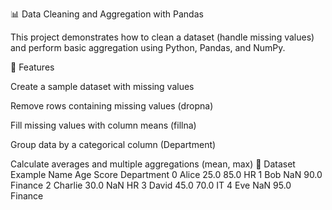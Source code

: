 📊 Data Cleaning and Aggregation with Pandas

This project demonstrates how to clean a dataset (handle missing values) and perform basic aggregation using Python, Pandas, and NumPy.

🚀 Features

Create a sample dataset with missing values

Remove rows containing missing values (dropna)

Fill missing values with column means (fillna)

Group data by a categorical column (Department)

Calculate averages and multiple aggregations (mean, max)
📂 Dataset Example
      Name   Age  Score Department
0    Alice  25.0   85.0        HR
1      Bob   NaN   90.0   Finance
2  Charlie  30.0    NaN        HR
3    David  45.0   70.0        IT
4      Eve   NaN   95.0   Finance
